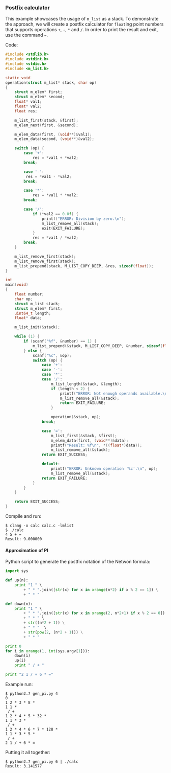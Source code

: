 ### Postfix calculator
This example showcases the usage of `m_list` as a stack. To demonstrate the
approach, we will create a postfix calculator for `float`ing point numbers that
supports operations `+`, `-`, `*` and `/`. In order to print the result and
exit, use the command `=`.

Code:
```C
#include <stdlib.h>
#include <stdint.h>
#include <stdio.h>
#include <m_list.h>

static void
operation(struct m_list* stack, char op)
{
	struct m_elem* first;
	struct m_elem* second;
	float* val1;
	float* val2;
	float res;

	m_list_first(stack, &first);
	m_elem_next(first, &second);

	m_elem_data(first, (void**)&val1);
	m_elem_data(second, (void**)&val2);

	switch (op) {
		case '+':
			res = *val1 + *val2;
		break;

		case '-':
		 res = *val1 - *val2;
		break;

		case '*':
			res = *val1 * *val2;
		break;

		case '/':
			if (*val2 == 0.0f) {
				printf("ERROR: Division by zero.\n");
				m_list_remove_all(stack);
				exit(EXIT_FAILURE);
			}
			res = *val1 / *val2;
		break;
	}

	m_list_remove_first(stack);
	m_list_remove_first(stack);
	m_list_prepend(stack, M_LIST_COPY_DEEP, &res, sizeof(float));
}

int
main(void)
{
	float number;
	char op;
	struct m_list stack;
	struct m_elem* first;
	uint64_t length;
	float* data;

	m_list_init(&stack);

	while (1) {
		if (scanf("%f", &number) == 1) {
			m_list_prepend(&stack, M_LIST_COPY_DEEP, &number, sizeof(float));
		} else {
			scanf("%c", &op);
			switch (op) {
				case '+':
				case '-':
				case '*':
				case '/':
					m_list_length(&stack, &length);
					if (length < 2) {
						printf("ERROR: Not enough operands available.\n");
						m_list_remove_all(&stack);
						return EXIT_FAILURE;
					}

					operation(&stack, op);
				break;

				case '=':
					m_list_first(&stack, &first);
					m_elem_data(first, (void**)&data);
					printf("Result: %f\n", *((float*)data));
					m_list_remove_all(&stack);
				return EXIT_SUCCESS;

				default:
					printf("ERROR: Unknown operation '%c'.\n", op);
					m_list_remove_all(&stack);
				return EXIT_FAILURE;
			}
		}
	}

	return EXIT_SUCCESS;
}
```

Compile and run:
```
$ clang -o calc calc.c -lmlist
$ ./calc
4 5 + =
Result: 9.000000
```

#### Approximation of PI
Python script to generate the postfix notation of the Netwon formula:
```python
import sys

def up(n):
	print "1 " \
	    + " * ".join([str(x) for x in xrange(n*2) if x % 2 == 1]) \
	    + " * "

def down(n):
	print "1 " \
	    + " * ".join([str(x) for x in xrange(2, n*2+1) if x % 2 == 0]) \
	    + " * " \
	    + str((n*2 + 1)) \
	    + " * "  \
	    + str(pow(2, (n*2 + 1))) \
	    + " * "

print 0
for i in xrange(1, int(sys.argv[1])):
	down(i)
	up(i)
	print " / + "

print "2 1 / + 6 * ="
```

Example run:
```
$ python2.7 gen_pi.py 4
0
1 2 * 3 * 8 *
1 1 *
 / +
1 2 * 4 * 5 * 32 *
1 1 * 3 *
 / +
1 2 * 4 * 6 * 7 * 128 *
1 1 * 3 * 5 *
 / +
2 1 / + 6 * =
```

Putting it all together:
```
$ python2.7 gen_pi.py 6 | ./calc
Result: 3.141577
```

